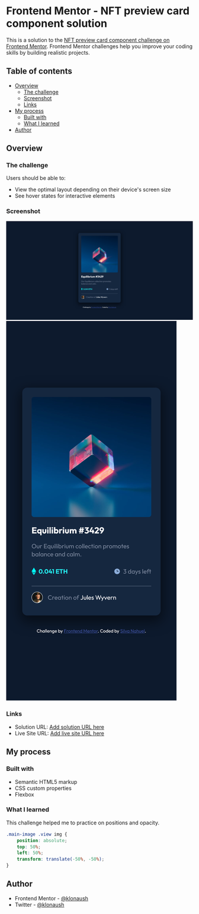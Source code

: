 # Frontend Mentor - NFT preview card component solution

This is a solution to the [NFT preview card component challenge on Frontend Mentor](https://www.frontendmentor.io/challenges/nft-preview-card-component-SbdUL_w0U). Frontend Mentor challenges help you improve your coding skills by building realistic projects. 

## Table of contents

- [Overview](#overview)
  - [The challenge](#the-challenge)
  - [Screenshot](#screenshot)
  - [Links](#links)
- [My process](#my-process)
  - [Built with](#built-with)
  - [What I learned](#what-i-learned)
- [Author](#author)

## Overview

### The challenge

Users should be able to:

- View the optimal layout depending on their device's screen size
- See hover states for interactive elements

### Screenshot

![Alt text](./design/screenshot.png)
![Alt text](./design/screenshot2.png)

### Links

- Solution URL: [Add solution URL here](https://your-solution-url.com)
- Live Site URL: [Add live site URL here](https://your-live-site-url.com)

## My process

### Built with

- Semantic HTML5 markup
- CSS custom properties
- Flexbox


### What I learned

This challenge helped me to practice on positions and opacity.

```css
.main-image .view img {
    position: absolute;
    top: 50%;
    left: 50%;
    transform: translate(-50%, -50%);
}
```
## Author

- Frontend Mentor - [@klonaush](https://www.frontendmentor.io/profile/klonaush)
- Twitter - [@klonaush](https://www.twitter.com/klonaush)
